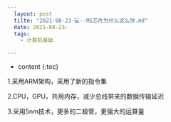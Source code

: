 ```yaml
---
  layout: post
  tilte: "2021-08-23-💻--M1芯片为什么这么快.md"
  date: 2021-08-23-
  tags: 
    - 计算机基础

---
```



* content
{:toc}


1.采用ARM架构，采用了新的指令集

2.CPU，GPU，共用内存，减少总线带来的数据传输延迟

3.采用5nm技术，更多的二极管，更强大的运算量
